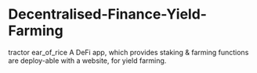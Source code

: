 # Decentralised-Finance-Yield-Farming
tractor ear_of_rice A DeFi app, which provides staking &amp; farming functions are deploy-able with a website, for yield farming.
